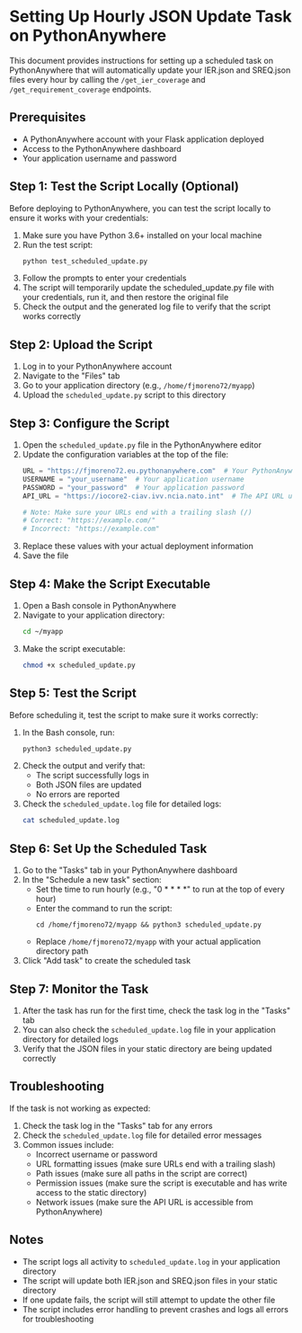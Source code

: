 # Setting Up Hourly JSON Update Task on PythonAnywhere

This document provides instructions for setting up a scheduled task on PythonAnywhere that will automatically update your IER.json and SREQ.json files every hour by calling the `/get_ier_coverage` and `/get_requirement_coverage` endpoints.

## Prerequisites

- A PythonAnywhere account with your Flask application deployed
- Access to the PythonAnywhere dashboard
- Your application username and password

## Step 1: Test the Script Locally (Optional)

Before deploying to PythonAnywhere, you can test the script locally to ensure it works with your credentials:

1. Make sure you have Python 3.6+ installed on your local machine
2. Run the test script:
   ```bash
   python test_scheduled_update.py
   ```
3. Follow the prompts to enter your credentials
4. The script will temporarily update the scheduled_update.py file with your credentials, run it, and then restore the original file
5. Check the output and the generated log file to verify that the script works correctly

## Step 2: Upload the Script

1. Log in to your PythonAnywhere account
2. Navigate to the "Files" tab
3. Go to your application directory (e.g., `/home/fjmoreno72/myapp`)
4. Upload the `scheduled_update.py` script to this directory

## Step 3: Configure the Script

1. Open the `scheduled_update.py` file in the PythonAnywhere editor
2. Update the configuration variables at the top of the file:
   ```python
   URL = "https://fjmoreno72.eu.pythonanywhere.com"  # Your PythonAnywhere URL
   USERNAME = "your_username"  # Your application username
   PASSWORD = "your_password"  # Your application password
   API_URL = "https://iocore2-ciav.ivv.ncia.nato.int"  # The API URL used in your application
   
   # Note: Make sure your URLs end with a trailing slash (/)
   # Correct: "https://example.com/"
   # Incorrect: "https://example.com"
   ```
3. Replace these values with your actual deployment information
4. Save the file

## Step 4: Make the Script Executable

1. Open a Bash console in PythonAnywhere
2. Navigate to your application directory:
   ```bash
   cd ~/myapp
   ```
3. Make the script executable:
   ```bash
   chmod +x scheduled_update.py
   ```

## Step 5: Test the Script

Before scheduling it, test the script to make sure it works correctly:

1. In the Bash console, run:
   ```bash
   python3 scheduled_update.py
   ```
2. Check the output and verify that:
   - The script successfully logs in
   - Both JSON files are updated
   - No errors are reported
3. Check the `scheduled_update.log` file for detailed logs:
   ```bash
   cat scheduled_update.log
   ```

## Step 6: Set Up the Scheduled Task

1. Go to the "Tasks" tab in your PythonAnywhere dashboard
2. In the "Schedule a new task" section:
   - Set the time to run hourly (e.g., "0 * * * *" to run at the top of every hour)
   - Enter the command to run the script:
     ```
     cd /home/fjmoreno72/myapp && python3 scheduled_update.py
     ```
   - Replace `/home/fjmoreno72/myapp` with your actual application directory path
3. Click "Add task" to create the scheduled task

## Step 7: Monitor the Task

1. After the task has run for the first time, check the task log in the "Tasks" tab
2. You can also check the `scheduled_update.log` file in your application directory for detailed logs
3. Verify that the JSON files in your static directory are being updated correctly

## Troubleshooting

If the task is not working as expected:

1. Check the task log in the "Tasks" tab for any errors
2. Check the `scheduled_update.log` file for detailed error messages
3. Common issues include:
   - Incorrect username or password
   - URL formatting issues (make sure URLs end with a trailing slash)
   - Path issues (make sure all paths in the script are correct)
   - Permission issues (make sure the script is executable and has write access to the static directory)
   - Network issues (make sure the API URL is accessible from PythonAnywhere)

## Notes

- The script logs all activity to `scheduled_update.log` in your application directory
- The script will update both IER.json and SREQ.json files in your static directory
- If one update fails, the script will still attempt to update the other file
- The script includes error handling to prevent crashes and logs all errors for troubleshooting
